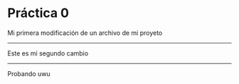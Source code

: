  # Práctica 0

 Mi primera modificación de 
 un archivo de mi proyeto

 **************************
 Este es mi segundo cambio
 **************************
 Probando uwu